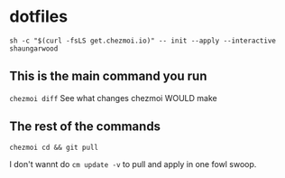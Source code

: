 # dotfiles

`sh -c "$(curl -fsLS get.chezmoi.io)" -- init --apply --interactive shaungarwood`

## This is the main command you run
`chezmoi diff`
See what changes chezmoi WOULD make

## The rest of the commands
`chezmoi cd && git pull`

I don't wannt do `cm update -v` to pull and apply in one fowl swoop.
